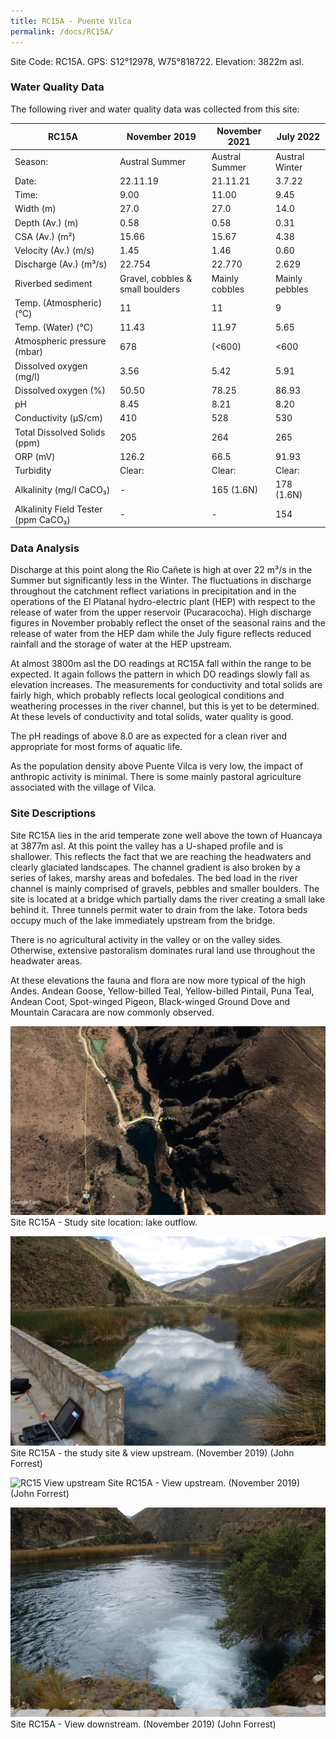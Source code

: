 ```yaml
---
title: RC15A - Puente Vilca
permalink: /docs/RC15A/
---
```



Site Code: RC15A.  GPS: S12°12978, W75°818722. Elevation:
3822m asl.


### Water Quality Data

The following river and water quality data was collected from this site:

|     RC15A                                  |     November 2019                       |     November 2021     |     July 2022         |
|--------------------------------------------|-----------------------------------------|-----------------------|-----------------------|
|     Season:                                |     Austral Summer                      |     Austral Summer    |     Austral Winter    |
|     Date:                                  |     22.11.19                            |     21.11.21          |     3.7.22            |
|     Time:                                  |     9.00                                |     11.00             |     9.45              |
|     Width (m)                              |     27.0                                |     27.0              |     14.0              |
|     Depth (Av.) (m)                        |     0.58                                |     0.58              |     0.31              |
|     CSA (Av.) (m²)                         |     15.66                               |     15.67             |     4.38              |
|     Velocity (Av.) (m/s)                   |     1.45                                |     1.46              |     0.60              |
|     Discharge (Av.) (m³/s)                 |     22.754                              |     22.770            |     2.629             |
|     Riverbed sediment                      |     Gravel, cobbles & small boulders    |     Mainly cobbles    |     Mainly pebbles    |
|     Temp. (Atmospheric) (°C)               |     11                                  |     11                |     9                 |
|     Temp. (Water) (°C)                     |     11.43                               |     11.97             |     5.65              |
|     Atmospheric pressure (mbar)            |     678                                 |     (<600)            |     <600              |
|     Dissolved oxygen (mg/l)                |     3.56                                |     5.42              |     5.91              |
|     Dissolved oxygen (%)                   |     50.50                               |     78.25             |     86.93             |
|     pH                                     |     8.45                                |     8.21              |     8.20              |
|     Conductivity (µS/cm)                   |     410                                 |     528               |     530               |
|     Total Dissolved Solids (ppm)           |     205                                 |     264               |     265               |
|     ORP (mV)                               |     126.2                               |     66.5              |     91.93             |
|     Turbidity                              |     Clear:                              |     Clear:            |     Clear:            |
|     Alkalinity (mg/l CaCO₃)                |     -                                   |     165 (1.6N)        |     178 (1.6N)        |
|     Alkalinity Field Tester (ppm CaCO₃)    |     -                                   |     -                 |     154               |



### Data Analysis
Discharge at this point along the Rio Cañete is high at over 22 m³/s in the Summer but significantly less in the Winter. The fluctuations in discharge throughout the catchment reflect variations in precipitation and in the operations of the El Platanal hydro-electric plant (HEP) with respect to the release of water from the upper reservoir (Pucaracocha). High discharge figures in November probably reflect the onset of the seasonal rains and the release of water from the HEP dam while the July figure reflects reduced rainfall and the storage of water at the HEP upstream.

At almost 3800m asl the DO readings at RC15A fall within the range to be expected. It again follows the pattern in which DO readings slowly fall as elevation increases. The measurements for conductivity and total solids are fairly high, which probably reflects local geological conditions and weathering processes in the river channel, but this is yet to be determined. At these levels of conductivity and total solids, water quality is good. 

The pH readings of above 8.0 are as expected for a clean river and appropriate for most forms of aquatic life.

As the population density above Puente Vilca is very low, the impact of anthropic activity is minimal. There is some mainly pastoral agriculture associated with the village of Vilca.

  
### Site Descriptions
Site RC15A lies in the arid temperate zone well above the town of Huancaya at 3877m asl. At this point the valley has a U-shaped profile and is shallower. This reflects the fact that we are reaching the headwaters and clearly glaciated landscapes. The channel gradient is also broken by a series of lakes, marshy areas and bofedales. The bed load in the river channel is mainly comprised of gravels, pebbles and smaller boulders. 
The site is located at a bridge which partially dams the river creating a small lake behind it. Three tunnels permit water to drain from the lake. Totora beds occupy much of the lake immediately upstream from the bridge.

There is no agricultural activity in the valley or on the valley sides. Otherwise, extensive pastoralism dominates rural land use throughout the headwater areas.

At these elevations the fauna and flora are now more typical of the high Andes. Andean Goose, Yellow-billed Teal, Yellow-billed Pintail, Puna Teal, Andean Coot, Spot-winged Pigeon, Black-winged Ground Dove and Mountain Caracara are now commonly observed.  


![RC15 View upstream](/assets/SiteDescriptions/RC15/RC15PuenteVilca.jpg)
Site RC15A - Study site location: lake outflow.


![Site RC15 - the study site & view upstream. (John Forrest)](/assets/SiteDescriptions/RC15/RC15Site&Viewupstream.jpg)
Site RC15A - the study site & view upstream.  (November 2019) (John Forrest)


![RC15 View upstream](/assets/SiteDescriptions/RC15/RC15Viewupstream.jpg)
Site RC15A - View upstream.  (November 2019) (John Forrest)


![image](/assets/SiteDescriptions/RC15/RC15Viewdownstream.jpg)
Site RC15A - View downstream.  (November 2019) (John Forrest)

